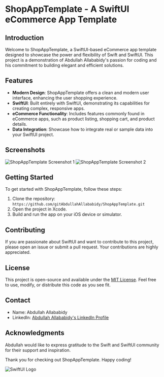 
# ShopAppTemplate - A SwiftUI eCommerce App Template

## Introduction

Welcome to ShopAppTemplate, a SwiftUI-based eCommerce app template designed to showcase the power and flexibility of Swift and SwiftUI. This project is a demonstration of Abdullah Allababidy's passion for coding and his commitment to building elegant and efficient solutions.

## Features

- **Modern Design**: ShopAppTemplate offers a clean and modern user interface, enhancing the user shopping experience.
- **SwiftUI**: Built entirely with SwiftUI, demonstrating its capabilities for creating complex, responsive apps.
- **eCommerce Functionality**: Includes features commonly found in eCommerce apps, such as product listing, shopping cart, and product details.
- **Data Integration**: Showcase how to integrate real or sample data into your SwiftUI project.

## Screenshots

![ShopAppTemplate Screenshot 1](/screenshots/screenshot1.png)
![ShopAppTemplate Screenshot 2](/screenshots/screenshot2.png)

## Getting Started

To get started with ShopAppTemplate, follow these steps:

1. Clone the repository: `https://github.com/gitAbdullahAllababidy/ShopAppTemplate.git`
2. Open the project in Xcode.
3. Build and run the app on your iOS device or simulator.

## Contributing

If you are passionate about SwiftUI and want to contribute to this project, please open an issue or submit a pull request. Your contributions are highly appreciated.

## License

This project is open-source and available under the [MIT License](LICENSE). Feel free to use, modify, or distribute this code as you see fit.

## Contact

- Name: Abdullah Allababidy
- LinkedIn: [Abdullah Allababidy's LinkedIn Profile](https://www.linkedin.com/in/abdullahallababidy/)

## Acknowledgments

Abdullah would like to express gratitude to the Swift and SwiftUI community for their support and inspiration.

Thank you for checking out ShopAppTemplate. Happy coding!

![SwiftUI Logo](/swiftui-logo.png)

